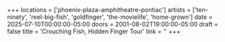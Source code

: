 +++
locations = ['phoenix-plaza-amphitheatre-pontiac']
artists = ['ten-ninety', 'reel-big-fish', 'goldfinger', 'the-movielife', 'home-grown']
date = 2025-07-10T00:00:00-05:00
doors = 2001-08-02T19:00:00-05:00
draft = false
title = 'Crouching Fish, Hidden Finger Tour'
link = ''
+++
